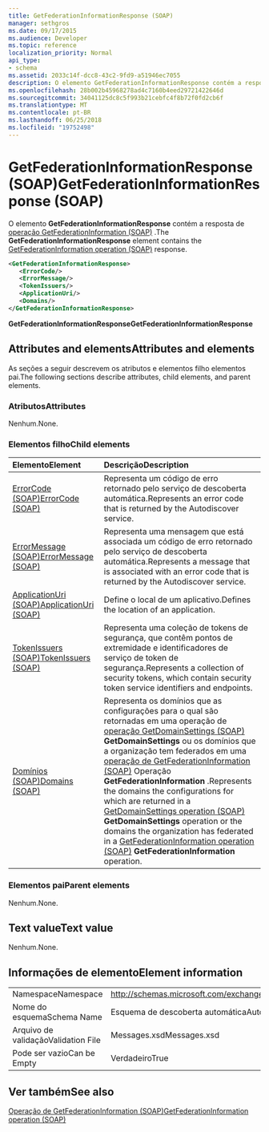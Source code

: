 ```yaml
---
title: GetFederationInformationResponse (SOAP)
manager: sethgros
ms.date: 09/17/2015
ms.audience: Developer
ms.topic: reference
localization_priority: Normal
api_type:
- schema
ms.assetid: 2033c14f-dcc8-43c2-9fd9-a51946ec7055
description: O elemento GetFederationInformationResponse contém a resposta de operação (SOAP) GetFederationInformation.
ms.openlocfilehash: 28b002b45968278ad4c7160b4eed29721422646d
ms.sourcegitcommit: 34041125dc8c5f993b21cebfc4f8b72f0fd2cb6f
ms.translationtype: MT
ms.contentlocale: pt-BR
ms.lasthandoff: 06/25/2018
ms.locfileid: "19752498"
---
```

# <a name="getfederationinformationresponse-soap"></a><span data-ttu-id="cac08-103">GetFederationInformationResponse (SOAP)</span><span class="sxs-lookup"><span data-stu-id="cac08-103">GetFederationInformationResponse (SOAP)</span></span>

<span data-ttu-id="cac08-104">O elemento **GetFederationInformationResponse** contém a resposta de [operação GetFederationInformation (SOAP)](getfederationinformation-operation-soap.md) .</span><span class="sxs-lookup"><span data-stu-id="cac08-104">The **GetFederationInformationResponse** element contains the [GetFederationInformation operation (SOAP)](getfederationinformation-operation-soap.md) response.</span></span> 
  
```XML
<GetFederationInformationResponse>
   <ErrorCode/>
   <ErrorMessage/>
   <TokenIssuers/>
   <ApplicationUri/>
   <Domains/>
</GetFederationInformationResponse>
```

 <span data-ttu-id="cac08-105">**GetFederationInformationResponse**</span><span class="sxs-lookup"><span data-stu-id="cac08-105">**GetFederationInformationResponse**</span></span>
## <a name="attributes-and-elements"></a><span data-ttu-id="cac08-106">Attributes and elements</span><span class="sxs-lookup"><span data-stu-id="cac08-106">Attributes and elements</span></span>

<span data-ttu-id="cac08-107">As seções a seguir descrevem os atributos e elementos filho elementos pai.</span><span class="sxs-lookup"><span data-stu-id="cac08-107">The following sections describe attributes, child elements, and parent elements.</span></span>
  
### <a name="attributes"></a><span data-ttu-id="cac08-108">Atributos</span><span class="sxs-lookup"><span data-stu-id="cac08-108">Attributes</span></span>

<span data-ttu-id="cac08-109">Nenhum.</span><span class="sxs-lookup"><span data-stu-id="cac08-109">None.</span></span>
  
### <a name="child-elements"></a><span data-ttu-id="cac08-110">Elementos filho</span><span class="sxs-lookup"><span data-stu-id="cac08-110">Child elements</span></span>

|<span data-ttu-id="cac08-111">**Elemento**</span><span class="sxs-lookup"><span data-stu-id="cac08-111">**Element**</span></span>|<span data-ttu-id="cac08-112">**Descrição**</span><span class="sxs-lookup"><span data-stu-id="cac08-112">**Description**</span></span>|
|:-----|:-----|
|[<span data-ttu-id="cac08-113">ErrorCode (SOAP)</span><span class="sxs-lookup"><span data-stu-id="cac08-113">ErrorCode (SOAP)</span></span>](errorcode-soap.md) <br/> |<span data-ttu-id="cac08-114">Representa um código de erro retornado pelo serviço de descoberta automática.</span><span class="sxs-lookup"><span data-stu-id="cac08-114">Represents an error code that is returned by the Autodiscover service.</span></span>  <br/> |
|[<span data-ttu-id="cac08-115">ErrorMessage (SOAP)</span><span class="sxs-lookup"><span data-stu-id="cac08-115">ErrorMessage (SOAP)</span></span>](errormessage-soap.md) <br/> |<span data-ttu-id="cac08-116">Representa uma mensagem que está associada um código de erro retornado pelo serviço de descoberta automática.</span><span class="sxs-lookup"><span data-stu-id="cac08-116">Represents a message that is associated with an error code that is returned by the Autodiscover service.</span></span>  <br/> |
|[<span data-ttu-id="cac08-117">ApplicationUri (SOAP)</span><span class="sxs-lookup"><span data-stu-id="cac08-117">ApplicationUri (SOAP)</span></span>](applicationuri-soap.md) <br/> |<span data-ttu-id="cac08-118">Define o local de um aplicativo.</span><span class="sxs-lookup"><span data-stu-id="cac08-118">Defines the location of an application.</span></span>  <br/> |
|[<span data-ttu-id="cac08-119">TokenIssuers (SOAP)</span><span class="sxs-lookup"><span data-stu-id="cac08-119">TokenIssuers (SOAP)</span></span>](tokenissuers-soap.md) <br/> |<span data-ttu-id="cac08-120">Representa uma coleção de tokens de segurança, que contêm pontos de extremidade e identificadores de serviço de token de segurança.</span><span class="sxs-lookup"><span data-stu-id="cac08-120">Represents a collection of security tokens, which contain security token service identifiers and endpoints.</span></span>  <br/> |
|[<span data-ttu-id="cac08-121">Domínios (SOAP)</span><span class="sxs-lookup"><span data-stu-id="cac08-121">Domains (SOAP)</span></span>](domains-soap.md) <br/> |<span data-ttu-id="cac08-122">Representa os domínios que as configurações para o qual são retornadas em uma operação de [operação GetDomainSettings (SOAP)](getdomainsettings-operation-soap.md) **GetDomainSettings** ou os domínios que a organização tem federados em uma [operação de GetFederationInformation (SOAP)](getfederationinformation-operation-soap.md) Operação **GetFederationInformation** .</span><span class="sxs-lookup"><span data-stu-id="cac08-122">Represents the domains the configurations for which are returned in a [GetDomainSettings operation (SOAP)](getdomainsettings-operation-soap.md) **GetDomainSettings** operation or the domains the organization has federated in a [GetFederationInformation operation (SOAP)](getfederationinformation-operation-soap.md) **GetFederationInformation** operation.</span></span>  <br/> |
   
### <a name="parent-elements"></a><span data-ttu-id="cac08-123">Elementos pai</span><span class="sxs-lookup"><span data-stu-id="cac08-123">Parent elements</span></span>

<span data-ttu-id="cac08-124">Nenhum.</span><span class="sxs-lookup"><span data-stu-id="cac08-124">None.</span></span>
  
## <a name="text-value"></a><span data-ttu-id="cac08-125">Text value</span><span class="sxs-lookup"><span data-stu-id="cac08-125">Text value</span></span>

<span data-ttu-id="cac08-126">Nenhum.</span><span class="sxs-lookup"><span data-stu-id="cac08-126">None.</span></span>
  
## <a name="element-information"></a><span data-ttu-id="cac08-127">Informações de elemento</span><span class="sxs-lookup"><span data-stu-id="cac08-127">Element information</span></span>

|||
|:-----|:-----|
|<span data-ttu-id="cac08-128">Namespace</span><span class="sxs-lookup"><span data-stu-id="cac08-128">Namespace</span></span>  <br/> |http://schemas.microsoft.com/exchange/2010/Autodiscover  <br/> |
|<span data-ttu-id="cac08-129">Nome do esquema</span><span class="sxs-lookup"><span data-stu-id="cac08-129">Schema Name</span></span>  <br/> |<span data-ttu-id="cac08-130">Esquema de descoberta automática</span><span class="sxs-lookup"><span data-stu-id="cac08-130">Autodiscover schema</span></span>  <br/> |
|<span data-ttu-id="cac08-131">Arquivo de validação</span><span class="sxs-lookup"><span data-stu-id="cac08-131">Validation File</span></span>  <br/> |<span data-ttu-id="cac08-132">Messages.xsd</span><span class="sxs-lookup"><span data-stu-id="cac08-132">Messages.xsd</span></span>  <br/> |
|<span data-ttu-id="cac08-133">Pode ser vazio</span><span class="sxs-lookup"><span data-stu-id="cac08-133">Can be Empty</span></span>  <br/> |<span data-ttu-id="cac08-134">Verdadeiro</span><span class="sxs-lookup"><span data-stu-id="cac08-134">True</span></span>  <br/> |
   
## <a name="see-also"></a><span data-ttu-id="cac08-135">Ver também</span><span class="sxs-lookup"><span data-stu-id="cac08-135">See also</span></span>



[<span data-ttu-id="cac08-136">Operação de GetFederationInformation (SOAP)</span><span class="sxs-lookup"><span data-stu-id="cac08-136">GetFederationInformation operation (SOAP)</span></span>](getfederationinformation-operation-soap.md)

